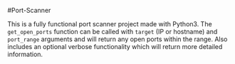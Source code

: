 #Port-Scanner

This is a fully functional port scanner project made with Python3.  The `get_open_ports` function can be called with `target` (IP or hostname) and `port_range` arguments and will return any open ports within the range.  Also includes an optional verbose functionality which will return more detailed information.
